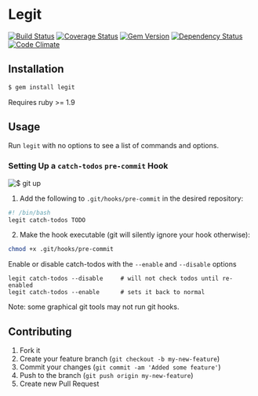 # Legit

[![Build Status](https://travis-ci.org/dillonkearns/legit.png)](https://travis-ci.org/dillonkearns/legit)
[![Coverage Status](https://coveralls.io/repos/dillonkearns/legit/badge.png?branch=master)](https://coveralls.io/r/dillonkearns/legit)
[![Gem Version](https://fury-badge.herokuapp.com/rb/legit.png)](http://badge.fury.io/rb/legit)
[![Dependency Status](https://gemnasium.com/dillonkearns/legit.png)](https://gemnasium.com/dillonkearns/legit)
[![Code Climate](https://codeclimate.com/github/dillonkearns/legit.png)](https://codeclimate.com/github/dillonkearns/legit)

## Installation
```bash
$ gem install legit
```

Requires ruby >= 1.9

## Usage
Run `legit` with no options to see a list of commands and options.

### Setting Up a `catch-todos` `pre-commit` Hook
![$ git up](http://i.imgur.com/rv0AfQi.png)

1. Add the following to `.git/hooks/pre-commit` in the desired repository:
```bash
#! /bin/bash
legit catch-todos TODO
```

2. Make the hook executable (git will silently ignore your hook otherwise):
```bash
chmod +x .git/hooks/pre-commit
```

Enable or disable catch-todos with the `--enable` and `--disable` options
```
legit catch-todos --disable     # will not check todos until re-enabled
legit catch-todos --enable      # sets it back to normal
```

Note: some graphical git tools may not run git hooks.

## Contributing

1. Fork it
2. Create your feature branch (`git checkout -b my-new-feature`)
3. Commit your changes (`git commit -am 'Added some feature'`)
4. Push to the branch (`git push origin my-new-feature`)
5. Create new Pull Request
